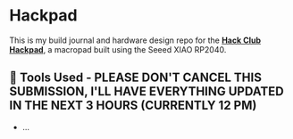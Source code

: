 # Hackpad

This is my build journal and hardware design repo for the **[Hack Club Hackpad](https://hackpad.hackclub.com/)**, a macropad built using the Seeed XIAO RP2040.

## 🧰 Tools Used - PLEASE DON'T CANCEL THIS SUBMISSION, I'LL HAVE EVERYTHING UPDATED IN THE NEXT 3 HOURS (CURRENTLY 12 PM)
- ...
